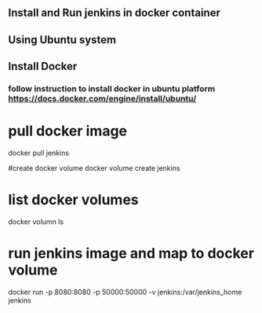 ## Install and Run jenkins in docker container 

## Using Ubuntu system
## Install Docker
### follow instruction to install docker in ubuntu platform https://docs.docker.com/engine/install/ubuntu/

# pull docker image
docker pull jenkins

#create docker volume
docker volume create jenkins

# list docker volumes
docker volumn ls

# run jenkins image and map to docker volume
docker run -p 8080:8080 -p 50000:50000 -v jenkins:/var/jenkins_home jenkins